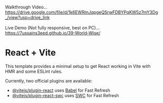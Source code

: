 Walkthrough Video...<br>https://drive.google.com/file/d/1k6EWRmJqpgeQSrwFDBYPqKW5z7mY3Dg_/view?usp=drive_link
<br><br>
Live Demo (Not fully responsive, best on PC)...<br>https://7ussains3eed.github.io/39-World-Wise/

# React + Vite

This template provides a minimal setup to get React working in Vite with HMR and some ESLint rules.

Currently, two official plugins are available:

- [@vitejs/plugin-react](https://github.com/vitejs/vite-plugin-react/blob/main/packages/plugin-react/README.md) uses [Babel](https://babeljs.io/) for Fast Refresh
- [@vitejs/plugin-react-swc](https://github.com/vitejs/vite-plugin-react-swc) uses [SWC](https://swc.rs/) for Fast Refresh
